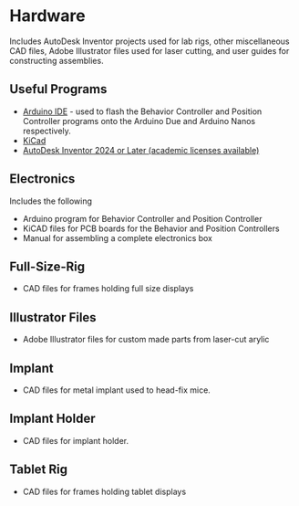 # Hardware
Includes AutoDesk Inventor projects used for lab rigs, other miscellaneous CAD files, Adobe Illustrator files used for laser cutting, and user guides for constructing assemblies.

## Useful Programs
  - <a href="https://www.arduino.cc/en/software">Arduino IDE</a> - used to flash the Behavior Controller and Position Controller programs onto the Arduino Due and Arduino Nanos respectively.
  - <a href="https://www.kicad.org/">KiCad</a>
  - <a href ="https://www.autodesk.com/products/inventor">AutoDesk Inventor 2024 or Later (academic licenses available)</a>

## Electronics
Includes the following
  - Arduino program for Behavior Controller and Position Controller
  - KiCAD files for PCB boards for the Behavior and Position Controllers
  - Manual for assembling a complete electronics box

## Full-Size-Rig
  - CAD files for frames holding full size displays

## Illustrator Files
- Adobe Illustrator files for custom made parts from laser-cut arylic

## Implant
- CAD files for metal implant used to head-fix mice.

## Implant Holder
- CAD files for implant holder.

## Tablet Rig
  - CAD files for frames holding tablet displays
